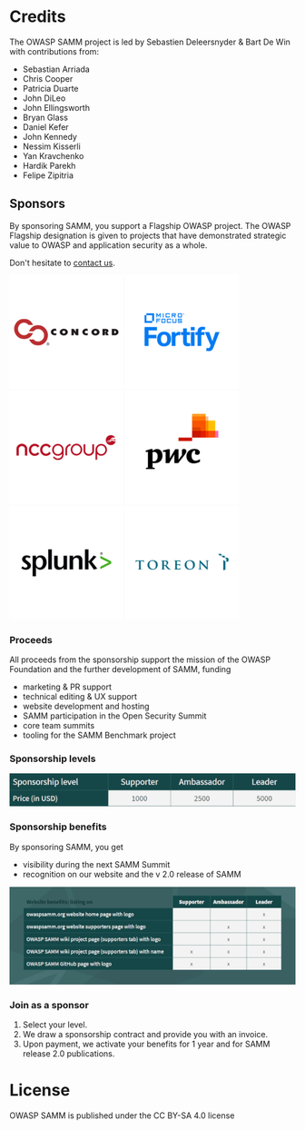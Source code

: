 # Credits
The OWASP SAMM project is led by Sebastien Deleersnyder & Bart De Win with contributions from:

  - Sebastian Arriada
  - Chris Cooper
  - Patricia Duarte
  - John DiLeo
  - John Ellingsworth
  - Bryan Glass
  - Daniel Kefer
  - John Kennedy
  - Nessim Kisserli
  - Yan Kravchenko
  - Hardik Parekh
  - Felipe Zipitria

## Sponsors

By sponsoring SAMM, you support a Flagship OWASP project. The OWASP Flagship designation is given to projects that have demonstrated strategic value to OWASP and application security as a whole.  

Don't hesitate to [contact us](mailto:info@owaspsamm.org).

[![Concord](/static/static.content/img/clients/concord_medium.png)](http://www.concordusa.com)
[![Fortify](/static/static.content/img/clients/fortify_medium.png)](http://www.microfocus.com/en-us/solutions/application-security)
[![NCC group](/static/static.content/img/clients/nccgroup_medium.png)](https://www.nccgroup.trust/)
[![PwC](/static/static.content/img/clients/pwc_medium.png)](https://www.pwc.com/)
[![Splunk](/static/static.content/img/clients/splunk_medium.png)](https://www.splunk.com/)
[![Toreon](/static/static.content/img/clients/toreon_medium.png)](https://www.toreon.com/)


### Proceeds

All proceeds from the sponsorship support the mission of the OWASP Foundation and the further development of SAMM, funding

* marketing & PR support
* technical editing & UX support
* website development and hosting
* SAMM participation in the Open Security Summit
* core team summits
* tooling for the SAMM Benchmark project

### Sponsorship levels

![](/static/static.content/img/sponsorship/levels1_small.png)

### Sponsorship benefits

By sponsoring SAMM, you get 

* visibility during the next SAMM Summit
* recognition on our website and the v 2.0 release of SAMM

![](/static/static.content/img/sponsorship/benefits1_small.png)

### Join as a sponsor

1. Select your level.
2. We draw a sponsorship contract and provide you with an invoice.
3. Upon payment, we activate your benefits for 1 year and for SAMM release 2.0 publications.


# License

OWASP SAMM is published under the CC BY-SA 4.0 license
